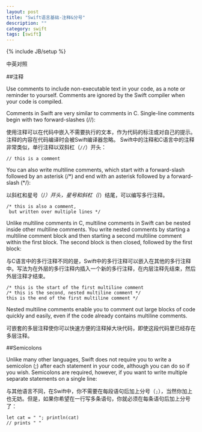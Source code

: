 ```yaml
---
layout: post
title: "Swift语言基础-注释&分号"
description: ""
category: swift
tags: [swift]
---
```

{% include JB/setup %}


<div class="show-en">中英对照</div>


##注释

<p class="en">
Use comments to include non-executable text in your code, as a note or reminder to yourself. Comments are ignored by the Swift compiler when your code is compiled.

Comments in Swift are very similar to comments in C. Single-line comments begin with two forward-slashes (//):
</p>

使用注释可以在代码中嵌入不需要执行的文本，作为代码的标注或对自己的提示。注释的内容在代码编译时会被Swift编译器忽略。
Swift中的注释和C语言中的注释非常类似，单行注释以双斜杠（`//`）开头：

	// this is a comment
	
<p class="en">
You can also write multiline comments, which start with a forward-slash followed by an asterisk (/*) and end with an asterisk followed by a forward-slash (*/):
</p>

以斜杠和星号（/*）开头，星号和斜杠（*/）结尾，可以编写多行注释。


	/* this is also a comment,
	 but written over multiple lines */
 
<p class="en">
Unlike multiline comments in C, multiline comments in Swift can be nested inside other multiline comments. You write
nested comments by starting a multiline comment block and then starting a second multiline comment within the first
block. The second block is then closed, followed by the first block:
</p>
 
与C语言中的多行注释不同的是，Swift中的多行注释可以嵌入在其他的多行注释中。写法为在外层的多行注释内插入一个新的多行注释，在内层注释先结束，然后外层注释才结束。


	/* this is the start of the first multiline comment
	/* this is the second, nested multiline comment */
	this is the end of the first multiline comment */

<p class="en">	
Nested multiline comments enable you to comment out large blocks of code quickly and easily, even if the code
already contains multiline comments.
</p>
 
可嵌套的多层注释使你可以快速方便的注释掉大块代码，即使这段代码里已经存在多层注释。

##Semicolons

<p class="en">
Unlike many other languages, Swift does not require you to write a semicolon (;) after each statement in your code,
although you can do so if you wish. Semicolons are required, however, if you want to write multiple separate
statements on a single line:
</p>
 
与其他语言不同，在Swift中，你不需要在每段语句后加上分号（`;`），当然你加上也无妨。但是，如果你希望在一行写多条语句，你就必须在每条语句后加上分号了：
 
	let cat = " "; println(cat)
	// prints " "
 




 




